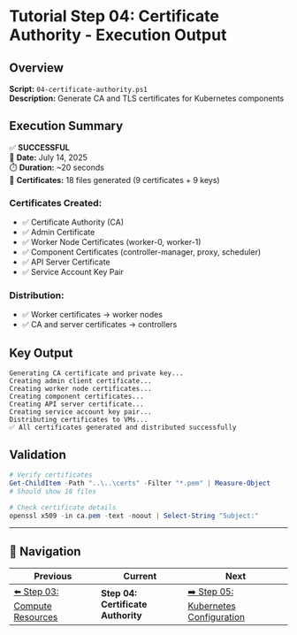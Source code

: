 # Tutorial Step 04: Certificate Authority - Execution Output

## Overview
**Script:** `04-certificate-authority.ps1`  
**Description:** Generate CA and TLS certificates for Kubernetes components

## Execution Summary

✅ **SUCCESSFUL**  
📅 **Date:** July 14, 2025  
⏱️ **Duration:** ~20 seconds  
🔐 **Certificates:** 18 files generated (9 certificates + 9 keys)

### Certificates Created:
- ✅ Certificate Authority (CA)
- ✅ Admin Certificate 
- ✅ Worker Node Certificates (worker-0, worker-1)
- ✅ Component Certificates (controller-manager, proxy, scheduler)
- ✅ API Server Certificate
- ✅ Service Account Key Pair

### Distribution:
- ✅ Worker certificates → worker nodes
- ✅ CA and server certificates → controllers

## Key Output
```
Generating CA certificate and private key...
Creating admin client certificate...
Creating worker node certificates...
Creating component certificates...
Creating API server certificate...
Creating service account key pair...
Distributing certificates to VMs...
✅ All certificates generated and distributed successfully
```

## Validation
```powershell
# Verify certificates
Get-ChildItem -Path "..\..\certs" -Filter "*.pem" | Measure-Object
# Should show 18 files

# Check certificate details
openssl x509 -in ca.pem -text -noout | Select-String "Subject:"
```

---

## 🧭 Navigation

| Previous | Current | Next |
|----------|---------|------|
| [⬅️ Step 03: Compute Resources](../03/03-execution-output.md) | **Step 04: Certificate Authority** | [➡️ Step 05: Kubernetes Configuration](../05/05-execution-output.md) |
